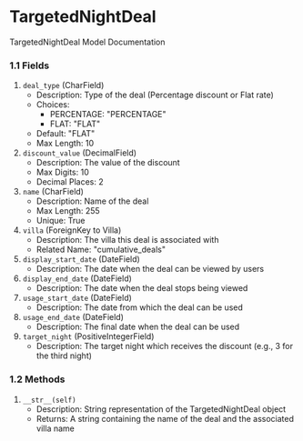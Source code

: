 # TargetedNightDeal

TargetedNightDeal Model Documentation

### 1.1 Fields

1. `deal_type` (CharField)
   - Description: Type of the deal (Percentage discount or Flat rate)
   - Choices:
     - PERCENTAGE: "PERCENTAGE"
     - FLAT: "FLAT"
   - Default: "FLAT"
   - Max Length: 10
2. `discount_value` (DecimalField)
   - Description: The value of the discount
   - Max Digits: 10
   - Decimal Places: 2
3. `name` (CharField)
   - Description: Name of the deal
   - Max Length: 255
   - Unique: True
4. `villa` (ForeignKey to Villa)
   - Description: The villa this deal is associated with
   - Related Name: "cumulative_deals"
5. `display_start_date` (DateField)
   - Description: The date when the deal can be viewed by users
6. `display_end_date` (DateField)
   - Description: The date when the deal stops being viewed
7. `usage_start_date` (DateField)
   - Description: The date from which the deal can be used
8. `usage_end_date` (DateField)
   - Description: The final date when the deal can be used
9. `target_night` (PositiveIntegerField)
   - Description: The target night which receives the discount (e.g., 3 for the third night)

### 1.2 Methods

1. `__str__(self)`
   - Description: String representation of the TargetedNightDeal object
   - Returns: A string containing the name of the deal and the associated villa name
